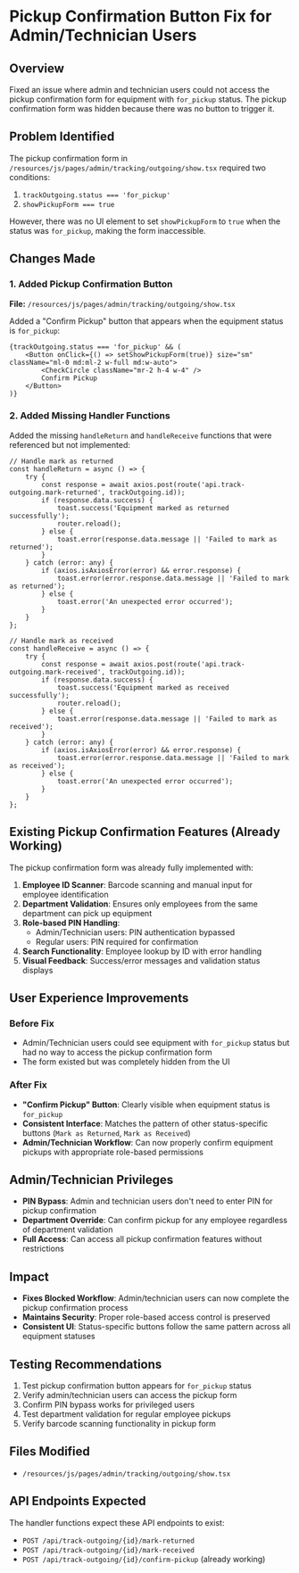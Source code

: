 # Pickup Confirmation Button Fix for Admin/Technician Users

## Overview
Fixed an issue where admin and technician users could not access the pickup confirmation form for equipment with `for_pickup` status. The pickup confirmation form was hidden because there was no button to trigger it.

## Problem Identified
The pickup confirmation form in `/resources/js/pages/admin/tracking/outgoing/show.tsx` required two conditions:
1. `trackOutgoing.status === 'for_pickup'` 
2. `showPickupForm === true`

However, there was no UI element to set `showPickupForm` to `true` when the status was `for_pickup`, making the form inaccessible.

## Changes Made

### 1. Added Pickup Confirmation Button
**File:** `/resources/js/pages/admin/tracking/outgoing/show.tsx`

Added a "Confirm Pickup" button that appears when the equipment status is `for_pickup`:

```tsx
{trackOutgoing.status === 'for_pickup' && (
    <Button onClick={() => setShowPickupForm(true)} size="sm" className="ml-0 md:ml-2 w-full md:w-auto">
        <CheckCircle className="mr-2 h-4 w-4" />
        Confirm Pickup
    </Button>
)}
```

### 2. Added Missing Handler Functions
Added the missing `handleReturn` and `handleReceive` functions that were referenced but not implemented:

```tsx
// Handle mark as returned
const handleReturn = async () => {
    try {
        const response = await axios.post(route('api.track-outgoing.mark-returned', trackOutgoing.id));
        if (response.data.success) {
            toast.success('Equipment marked as returned successfully');
            router.reload();
        } else {
            toast.error(response.data.message || 'Failed to mark as returned');
        }
    } catch (error: any) {
        if (axios.isAxiosError(error) && error.response) {
            toast.error(error.response.data.message || 'Failed to mark as returned');
        } else {
            toast.error('An unexpected error occurred');
        }
    }
};

// Handle mark as received
const handleReceive = async () => {
    try {
        const response = await axios.post(route('api.track-outgoing.mark-received', trackOutgoing.id));
        if (response.data.success) {
            toast.success('Equipment marked as received successfully');
            router.reload();
        } else {
            toast.error(response.data.message || 'Failed to mark as received');
        }
    } catch (error: any) {
        if (axios.isAxiosError(error) && error.response) {
            toast.error(error.response.data.message || 'Failed to mark as received');
        } else {
            toast.error('An unexpected error occurred');
        }
    }
};
```

## Existing Pickup Confirmation Features (Already Working)

The pickup confirmation form was already fully implemented with:

1. **Employee ID Scanner**: Barcode scanning and manual input for employee identification
2. **Department Validation**: Ensures only employees from the same department can pick up equipment
3. **Role-based PIN Handling**: 
   - Admin/Technician users: PIN authentication bypassed
   - Regular users: PIN required for confirmation
4. **Search Functionality**: Employee lookup by ID with error handling
5. **Visual Feedback**: Success/error messages and validation status displays

## User Experience Improvements

### Before Fix
- Admin/Technician users could see equipment with `for_pickup` status but had no way to access the pickup confirmation form
- The form existed but was completely hidden from the UI

### After Fix
- **"Confirm Pickup" Button**: Clearly visible when equipment status is `for_pickup`
- **Consistent Interface**: Matches the pattern of other status-specific buttons (`Mark as Returned`, `Mark as Received`)
- **Admin/Technician Workflow**: Can now properly confirm equipment pickups with appropriate role-based permissions

## Admin/Technician Privileges
- **PIN Bypass**: Admin and technician users don't need to enter PIN for pickup confirmation
- **Department Override**: Can confirm pickup for any employee regardless of department validation
- **Full Access**: Can access all pickup confirmation features without restrictions

## Impact
- **Fixes Blocked Workflow**: Admin/technician users can now complete the pickup confirmation process
- **Maintains Security**: Proper role-based access control is preserved
- **Consistent UI**: Status-specific buttons follow the same pattern across all equipment statuses

## Testing Recommendations
1. Test pickup confirmation button appears for `for_pickup` status
2. Verify admin/technician users can access the pickup form
3. Confirm PIN bypass works for privileged users
4. Test department validation for regular employee pickups
5. Verify barcode scanning functionality in pickup form

## Files Modified
- `/resources/js/pages/admin/tracking/outgoing/show.tsx`

## API Endpoints Expected
The handler functions expect these API endpoints to exist:
- `POST /api/track-outgoing/{id}/mark-returned`
- `POST /api/track-outgoing/{id}/mark-received`
- `POST /api/track-outgoing/{id}/confirm-pickup` (already working)
